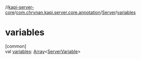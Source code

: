 //[kapi-server-core](../../../index.md)/[com.chrynan.kapi.server.core.annotation](../index.md)/[Server](index.md)/[variables](variables.md)

# variables

[common]\
val [variables](variables.md): [Array](https://kotlinlang.org/api/latest/jvm/stdlib/kotlin/-array/index.html)&lt;[ServerVariable](../-server-variable/index.md)&gt;

